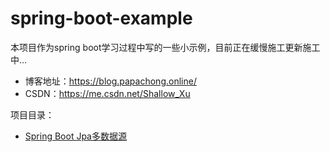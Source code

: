# spring-boot-example
本项目作为spring boot学习过程中写的一些小示例，目前正在缓慢施工更新施工中…

- 博客地址：https://blog.papachong.online/
- CSDN：https://me.csdn.net/Shallow_Xu



项目目录：

- [Spring Boot Jpa多数据源](https://blog.csdn.net/Shallow_Xu/article/details/83892833)


